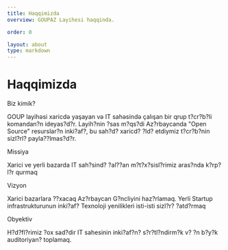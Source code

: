 ```yaml
---
title: Haqqimizda
overview: GOUPAZ Layihesi haqqinda.

order: 0

layout: about
type: markdown
---
```


# Haqqimizda

Biz kimik?

GOUP layihəsi xaricdə yaşayan və IT sahəsində çalışan bir qrup t?cr?b?li komandan?n ideyas?d?r. Layih?nin ?sas m?qs?di Az?rbaycanda "Open Source" resurslar?n inki?af?, bu sah?d? xaricd? ?ld? etdiymiz t?cr?b?nin sizl?rl? payla??lmas?d?r.

Missiya

Xarici ve yerli bazarda IT sah?sind? ?al??an m?t?x?sisl?rimiz aras?nda k?rp?l?r qurmaq

Vizyon

Xarici bazarlara ??xacaq Az?rbaycan G?ncliyini haz?rlamaq.
Yerli Startup infrastrukturunun inki?af? Texnoloji yenilikleri isti-isti sizl?r? ?atd?rmaq

Obyektiv

H?d?fl?rimiz ?ox sad?dir IT sahesinin inki?af?n? s?r?tl?ndirm?k v? ?n b?y?k auditoriyan? toplamaq.

